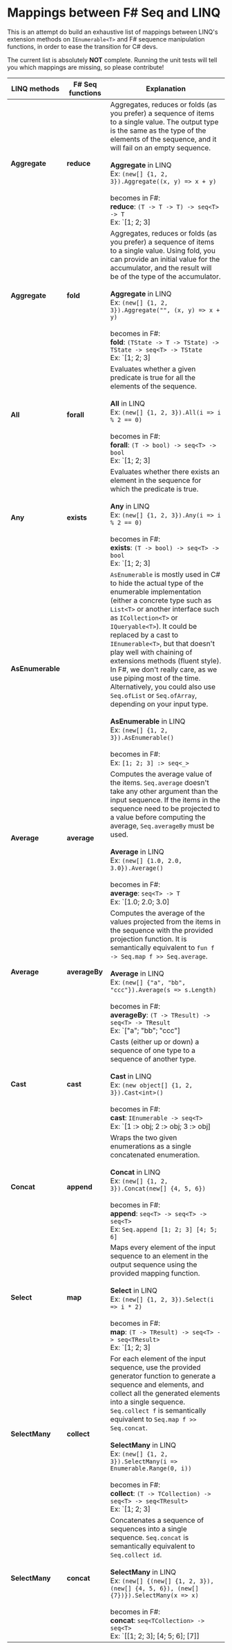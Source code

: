 
# Mappings between F# Seq and LINQ

This is an attempt do build an exhaustive list of mappings between
LINQ's extension methods on `IEnumerable<T>` and F# sequence manipulation
functions, in order to ease the transition for C# devs.

The current list is absolutely **NOT** complete. Running the
unit tests will tell you which mappings are missing, so please
contribute!

|LINQ methods|F# Seq functions|Explanation|
|---|---|---|
|**Aggregate**|**reduce**|Aggregates, reduces or folds (as you prefer) a sequence of items to a single value. The output type is the same as the type of the elements of the sequence, and it will fail on an empty sequence.<br><br>**Aggregate** in LINQ<br>Ex: `(new[] {1, 2, 3}).Aggregate((x, y) => x + y)`<br><br>becomes in F#:<br>**reduce**: `(T -> T -> T) -> seq<T> -> T`<br>Ex: `[1; 2; 3] |> Seq.reduce (+)`|
|**Aggregate**|**fold**|Aggregates, reduces or folds (as you prefer) a sequence of items to a single value. Using fold, you can provide an initial value for the accumulator, and the result will be of the type of the accumulator.<br><br>**Aggregate** in LINQ<br>Ex: `(new[] {1, 2, 3}).Aggregate("", (x, y) => x + y)`<br><br>becomes in F#:<br>**fold**: `(TState -> T -> TState) -> TState -> seq<T> -> TState`<br>Ex: `[1; 2; 3] |> Seq.fold (sprintf "%s%i") ""`|
|**All**|**forall**|Evaluates whether a given predicate is true for all the elements of the sequence.<br><br>**All** in LINQ<br>Ex: `(new[] {1, 2, 3}).All(i => i % 2 == 0)`<br><br>becomes in F#:<br>**forall**: `(T -> bool) -> seq<T> -> bool`<br>Ex: `[1; 2; 3] |> Seq.forall (fun i -> i % 2 = 0)`|
|**Any**|**exists**|Evaluates whether there exists an element in the sequence for which the predicate is true.<br><br>**Any** in LINQ<br>Ex: `(new[] {1, 2, 3}).Any(i => i % 2 == 0)`<br><br>becomes in F#:<br>**exists**: `(T -> bool) -> seq<T> -> bool`<br>Ex: `[1; 2; 3] |> Seq.exists (fun i -> i % 2 = 0)`|
|**AsEnumerable**||`AsEnumerable` is mostly used in C# to hide the actual type of the enumerable implementation (either a concrete type such as `List<T>` or another interface such as `ICollection<T>` or `IQueryable<T>`). It could be replaced by a cast to `IEnumerable<T>`, but that doesn't play well with chaining of extensions methods (fluent style). In F#, we don't really care, as we use piping most of the time. Alternatively, you could also use `Seq.ofList` or `Seq.ofArray`, depending on your input type.<br><br>**AsEnumerable** in LINQ<br>Ex: `(new[] {1, 2, 3}).AsEnumerable()`<br><br>becomes in F#:<br>Ex: `[1; 2; 3] :> seq<_>`|
|**Average**|**average**|Computes the average value of the items. `Seq.average` doesn't take any other argument than the input sequence. If the items in the sequence need to be projected to a value before computing the average, `Seq.averageBy` must be used.<br><br>**Average** in LINQ<br>Ex: `(new[] {1.0, 2.0, 3.0}).Average()`<br><br>becomes in F#:<br>**average**: `seq<T> -> T`<br>Ex: `[1.0; 2.0; 3.0] |> Seq.average`|
|**Average**|**averageBy**|Computes the average of the values projected from the items in the sequence with the provided projection function. It is semantically equivalent to `fun f -> Seq.map f >> Seq.average`.<br><br>**Average** in LINQ<br>Ex: `(new[] {"a", "bb", "ccc"}).Average(s => s.Length)`<br><br>becomes in F#:<br>**averageBy**: `(T -> TResult) -> seq<T> -> TResult`<br>Ex: `["a"; "bb"; "ccc"] |> Seq.averageBy (fun s -> float s.Length)`|
|**Cast**|**cast**|Casts (either up or down) a sequence of one type to a sequence of another type.<br><br>**Cast** in LINQ<br>Ex: `(new object[] {1, 2, 3}).Cast<int>()`<br><br>becomes in F#:<br>**cast**: `IEnumerable -> seq<T>`<br>Ex: `[1 :> obj; 2 :> obj; 3 :> obj] |> Seq.cast<int>`|
|**Concat**|**append**|Wraps the two given enumerations as a single concatenated enumeration.<br><br>**Concat** in LINQ<br>Ex: `(new[] {1, 2, 3}).Concat(new[] {4, 5, 6})`<br><br>becomes in F#:<br>**append**: `seq<T> -> seq<T> -> seq<T>`<br>Ex: `Seq.append [1; 2; 3] [4; 5; 6]`|
|**Select**|**map**|Maps every element of the input sequence to an element in the output sequence using the provided mapping function.<br><br>**Select** in LINQ<br>Ex: `(new[] {1, 2, 3}).Select(i => i * 2)`<br><br>becomes in F#:<br>**map**: `(T -> TResult) -> seq<T> -> seq<TResult>`<br>Ex: `[1; 2; 3] |> Seq.map (fun i -> i * 2)`|
|**SelectMany**|**collect**|For each element of the input sequence, use the provided generator function to generate a sequence and elements, and collect all the generated elements into a single sequence. `Seq.collect f` is semantically equivalent to `Seq.map f >> Seq.concat`.<br><br>**SelectMany** in LINQ<br>Ex: `(new[] {1, 2, 3}).SelectMany(i => Enumerable.Range(0, i))`<br><br>becomes in F#:<br>**collect**: `(T -> TCollection) -> seq<T> -> seq<TResult>`<br>Ex: `[1; 2; 3] |> Seq.collect (fun i -> Seq.init i id)`|
|**SelectMany**|**concat**|Concatenates a sequence of sequences into a single sequence. `Seq.concat` is semantically equivalent to `Seq.collect id`.<br><br>**SelectMany** in LINQ<br>Ex: `(new[] {(new[] {1, 2, 3}), (new[] {4, 5, 6}), (new[] {7})}).SelectMany(x => x)`<br><br>becomes in F#:<br>**concat**: `seq<TCollection> -> seq<T>`<br>Ex: `[[1; 2; 3]; [4; 5; 6]; [7]] |> Seq.concat`|

